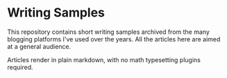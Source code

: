 # Writing Samples

This repository contains short writing samples archived from the many
blogging platforms I've used over the years. All the articles here
are aimed at a general audience. 

Articles render in plain markdown, with no math typesetting plugins required.
